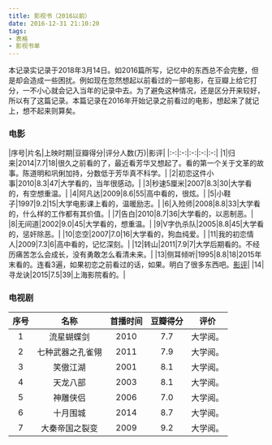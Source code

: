 ```yaml
---
title: 影视书（2016以前）
date: 2016-12-31 21:10:20
tags:
- 表格
- 影视书单
---
```


本记录实记录于2018年3月14日。如2016篇所写，记忆中的东西总不会完整，但是却会造成一些困扰。例如现在忽然想起以前看过的一部电影，在豆瓣上给它打分，一不小心就会记入当年的记录中去。为了避免这种情况，还是区分开来较好，所以有了这篇记录。本篇记录在2016年开始记录之前看过的电影，想起来了就记上，想不起来则算矣。

### 电影

|序号|片名|上映时期|豆瓣得分|评分人数(万)|影评|
|:-:|:-:|:-:|:-:|:-:|
|1|归来|2014|7.7|18|很久之前看的了，最近看芳华又想起了。看的第一个关于文革的故事。陈道明和巩俐加持，分数低于芳华真不科学。|
|2|初恋这件小事|2010|8.3|47|大学看的，当年很感动。|
|3|秒速5厘米|2007|8.3|30|大学看的，有空想重温。|
|4|阿凡达|2009|8.6|55|高中看的，很炫。|
|5|小鞋子|1997|9.2|15|大学电影课上看的，温暖励志。|
|6|入殓师|2008|8.8|33|大学看的，什么样的工作都有其价值。|
|7|告白|2010|8.7|36|大学看的，以恶制恶。|
|8|无间道|2002|9.0|45|大学看的，想重温。|
|9|V字仇杀队|2005|8.8|45|大学看的，惩奸除恶。|
|10|恋空|2007|7.0|16|大学看的，狗血纯爱。|
|11|我的初恋情人|2009|7.3|6|高中看的，记忆深刻。|
|12|转山|2011|7.9|7|大学后期看的。不经历痛苦怎么会成长，没有勇敢怎么看清未来。|
|13|侧耳倾听|1995|8.8|18|2015年末看的。连看3遍，如果初恋之前看过的话，如果。明白了很多东西吧。[影评](https://amasawaseiji.github.io/2016/05/06/%E4%BE%A7%E8%80%B3%E5%80%BE%E5%90%AC/)|
|14|寻龙诀|2015|7.5|39|上海影院看的。|

### 电视剧

|序号|名称|首播时间|豆瓣得分|评价|
|:-:|:-:|:-:|:-:|:-:|
|1|流星蝴蝶剑|2010|7.7|大学阅。|
|2|七种武器之孔雀翎|2011|7.9|大学阅。|
|3|笑傲江湖|2001|8.1|大学阅。|
|4|天龙八部|2003|8.1|大学阅。|
|5|神雕侠侣|2006|7.0|大学阅。|
|6|十月围城|2014|8.7|大学阅。|
|7|大秦帝国之裂变|2009|9.2|大学阅。|
